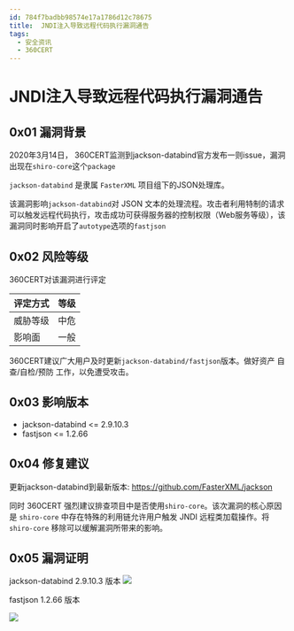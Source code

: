 ```yaml
---
id: 784f7badbb98574e17a1786d12c78675
title:  JNDI注入导致远程代码执行漏洞通告
tags: 
  - 安全资讯
  - 360CERT
---
```


#  JNDI注入导致远程代码执行漏洞通告

0x01 漏洞背景
---------


2020年3月14日， 360CERT监测到jackson-databind官方发布一则issue，漏洞出现在`shiro-core`这个`package`


`jackson-databind` 是隶属 `FasterXML` 项目组下的JSON处理库。


该漏洞影响`jackson-databind`对 JSON 文本的处理流程。攻击者利用特制的请求可以触发远程代码执行，攻击成功可获得服务器的控制权限（Web服务等级），该漏洞同时影响开启了`autotype`选项的`fastjson`


0x02 风险等级
---------


360CERT对该漏洞进行评定




| 评定方式 | 等级 |
| --- | --- |
| 威胁等级 | 中危 |
| 影响面 | 一般 |


360CERT建议广大用户及时更新`jackson-databind/fastjson`版本。做好资产 自查/自检/预防 工作，以免遭受攻击。


0x03 影响版本
---------


* jackson-databind <= 2.9.10.3
* fastjson <= 1.2.66


0x04 修复建议
---------


更新jackson-databind到最新版本: <https://github.com/FasterXML/jackson>


同时 360CERT 强烈建议排查项目中是否使用`shiro-core`。该次漏洞的核心原因是 `shiro-core` 中存在特殊的利用链允许用户触发 JNDI 远程类加载操作。将 `shiro-core` 移除可以缓解漏洞所带来的影响。


0x05 漏洞证明
---------


jackson-databind 2.9.10.3 版本
![](https://user-images.githubusercontent.com/37403964/76673313-db067500-65de-11ea-8826-41fc285d34e2.png)


fastjson 1.2.66 版本


![](https://user-images.githubusercontent.com/37403964/76673367-3d5f7580-65df-11ea-89fc-084b05beb63f.png)


